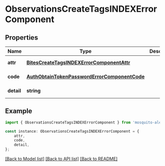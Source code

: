 # ObservationsCreateTagsINDEXErrorComponent


## Properties

Name | Type | Description | Notes
------------ | ------------- | ------------- | -------------
**attr** | [**BitesCreateTagsINDEXErrorComponentAttr**](BitesCreateTagsINDEXErrorComponentAttr.md) |  | [default to undefined]
**code** | [**AuthObtainTokenPasswordErrorComponentCode**](AuthObtainTokenPasswordErrorComponentCode.md) |  | [default to undefined]
**detail** | **string** |  | [default to undefined]

## Example

```typescript
import { ObservationsCreateTagsINDEXErrorComponent } from 'mosquito-alert';

const instance: ObservationsCreateTagsINDEXErrorComponent = {
    attr,
    code,
    detail,
};
```

[[Back to Model list]](../README.md#documentation-for-models) [[Back to API list]](../README.md#documentation-for-api-endpoints) [[Back to README]](../README.md)
